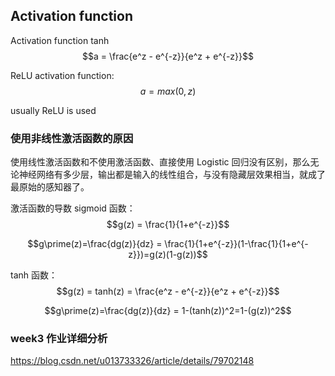 ## Activation function
Activation function tanh
$$a = \frac{e^z - e^{-z}}{e^z + e^{-z}}$$
<!-- $$a = \frac{a}{b+1}{\frac{a}{c}}$$ -->

ReLU activation function:
$$a = max(0,z)$$

usually ReLU is used


### 使用非线性激活函数的原因
使用线性激活函数和不使用激活函数、直接使用 Logistic 回归没有区别，那么无论神经网络有多少层，输出都是输入的线性组合，与没有隐藏层效果相当，就成了最原始的感知器了。

激活函数的导数
sigmoid 函数：
$$g(z) = \frac{1}{1+e^{-z}}$$

$$g\prime(z)=\frac{dg(z)}{dz} = \frac{1}{1+e^{-z}}(1-\frac{1}{1+e^{-z}})=g(z)(1-g(z))$$

tanh 函数：
$$g(z) = tanh(z) = \frac{e^z - e^{-z}}{e^z + e^{-z}}$$

$$g\prime(z)=\frac{dg(z)}{dz} = 1-(tanh(z))^2=1-(g(z))^2$$

### week3 作业详细分析
https://blog.csdn.net/u013733326/article/details/79702148